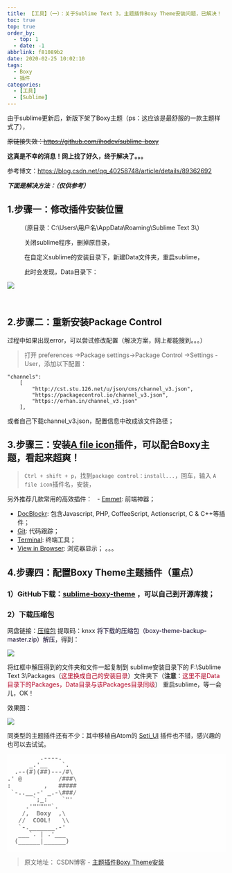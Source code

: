 ```yaml
---
title: 【工具】（一）：关于Sublime Text 3，主题插件Boxy Theme安装问题，已解决！
toc: true
top: true
order_by:
  - top: 1
  - date: -1
abbrlink: f81089b2
date: 2020-02-25 10:02:10
tags:
  - Boxy
  - 插件
categories:
  - [工具]
  - [Sublime]
---
```


由于sublime更新后，新版下架了Boxy主题（ps：这应该是最舒服的一款主题样式了），

~~原链接失效：https://github.com/ihodev/sublime-boxy~~

**这真是不幸的消息！网上找了好久，终于解决了。。。**

<!-- more -->

参考博文：https://blog.csdn.net/qq_40258748/article/details/89362692



***下面是解决方法：（仅供参考）***


## 1.步骤一：修改插件安装位置
        （原目录：C:\Users\用户名\AppData\Roaming\Sublime Text 3\）

          关闭sublime程序，删掉原目录，

          在自定义sublime的安装目录下，新建Data文件夹，重启sublime，

          此时会发现，Data目录下：

![](https://img-blog.csdnimg.cn/2019091722383619.png?x-oss-process=image/watermark,type_ZmFuZ3poZW5naGVpdGk,shadow_10,text_aHR0cHM6Ly9ibG9nLmNzZG4ubmV0L3dlaXhpbl80MTU5OTg1OA==,size_16,color_FFFFFF,t_70)

           

## 2.步骤二：重新安装Package Control

过程中如果出现error，可以尝试修改配置（解决方案，网上都能搜到。。。）

> 打开 preferences ->Package settings->Package Control ->Settings - User，添加以下配置：

```
"channels":
    [
        "http://cst.stu.126.net/u/json/cms/channel_v3.json",
        "https://packagecontrol.io/channel_v3.json",
        "https://erhan.in/channel_v3.json"
    ],
```
或者自己下载channel_v3.json，配置信息中改成该文件路径；

## 3.步骤三：安装[A file icon](https://packagecontrol.io/packages/A%20File%20Icon)插件，可以配合Boxy主题，看起来超爽！
> `Ctrl + shift + p`，找到`package control：install...`，回车，输入 `A file icon`插件名，安装，

另外推荐几款常用的高效插件：
  - [Emmet](https://packagecontrol.io/packages/Emmet): 前端神器；
  - [DocBlockr](https://packagecontrol.io/packages/DocBlockr): 包含Javascript, PHP, CoffeeScript, Actionscript, C & C++等插件；
  - [Git](https://packagecontrol.io/packages/Git): 代码跟踪；
  - [Terminal](https://packagecontrol.io/packages/Terminal): 终端工具；
  - [View in Browser](https://packagecontrol.io/packages/View%20In%20Browser): 浏览器显示；
  。。。

## 4.步骤四：配置Boxy Theme主题插件（重点）

### 1）GitHub下载：[sublime-boxy-theme](https://github.com/bofm/sublime-boxy-theme) ，可以自己到开源库搜；

### 2）下载压缩包
  网盘链接：[压缩包](https://pan.baidu.com/s/1SWNKD75Gm0IVzMI8_8589w)
  提取码：knxx
 <font color="rgb(30, 144, 255)">将下载的压缩包（boxy-theme-backup-master.zip）解压</font>，得到：

![](https://img-blog.csdnimg.cn/20190917232402189.png)

将红框中解压得到的文件夹和文件一起复制到 sublime安装目录下的 F:\Sublime Text 3\Packages（<font color="rgb(250, 235, 215)">这里换成自己的安装目录</font>）文件夹下（__注意__：<font color="rgb(100, 149, 237)">这里不是Data目录下的Packages，Data目录与该Packages目录同级</font>）
重启sublime，等一会儿，OK！

效果图：

![](https://img-blog.csdnimg.cn/20190917233107358.png?x-oss-process=image/watermark,type_ZmFuZ3poZW5naGVpdGk,shadow_10,text_aHR0cHM6Ly9ibG9nLmNzZG4ubmV0L3dlaXhpbl80MTU5OTg1OA==,size_16,color_FFFFFF,t_70)

同类型的主题插件还有不少：其中移植自Atom的 [Seti_UI](https://packagecontrol.io/packages/Seti_UI) 插件也不错，感兴趣的也可以去试试。

<div align="left" style="height: auto;margin: auto;">
    <pre style="white-space: all;background-color: rgb(255, 255, 255);opacity: 0.5;color: black;font-weight: bold;">
         .----.
      _.'__    `. 
  .--(#)(##)---/#\
.' @          /###\
:         ,   #####
 `-..__.-' _.-\###/  
       `;_:    `"'
     .'"""""`. 
    /,  Boxy  ,\
   //  COOL!   \\
   `-._______.-'
   ___`. | .'___ 
  (______|______)         
    </pre>
   
</div>


> 原文地址： CSDN博客 - [主题插件Boxy Theme安装](https://blog.csdn.net/weixin_41599858/article/details/100942288)


